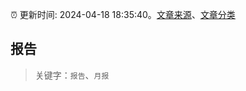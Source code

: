 :alarm_clock: 更新时间: 2024-04-18 18:35:40。[文章来源](/README.md)、[文章分类](/TAGS.md)

## 报告


> 关键字：`报告`、`月报`



